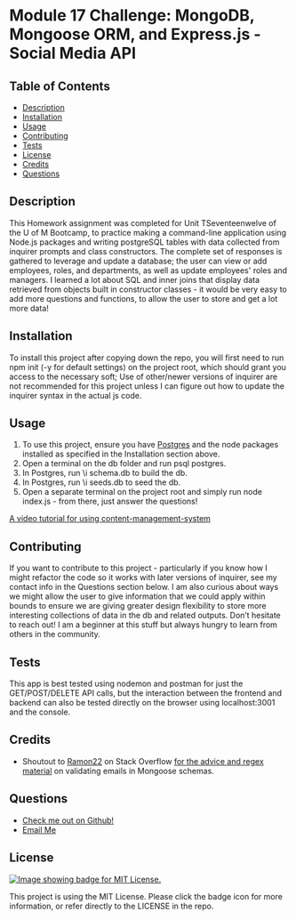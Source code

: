 # Module 17 Challenge: MongoDB, Mongoose ORM, and Express.js - Social Media API

  ## Table of Contents
  - [Description](#description)
  - [Installation](#installation)
  - [Usage](#usage)
  - [Contributing](#contributing)
  - [Tests](#tests)
  - [License](#license)
  - [Credits](#credits)
  - [Questions](#questions)

  ## Description
  This Homework assignment was completed for Unit TSeventeenwelve of the U of M Bootcamp, to practice making a command-line application using Node.js packages and writing postgreSQL tables with data collected from inquirer prompts and class constructors. The complete set of responses is gathered to leverage and update a database; the user can view or add employees, roles, and departments, as well as update employees' roles and managers. I learned a lot about SQL and inner joins that display data retrieved from objects built in constructor classes - it would be very easy to add more questions and functions, to allow the user to store and get a lot more data!

  ## Installation
  To install this project after copying down the repo, you will first need to run npm init (-y for default settings) on the project root, which should grant you access to the necessary soft; Use of other/newer versions of inquirer are not recommended for this project unless I can figure out how to update the inquirer syntax in the actual js code.

  ## Usage
  1. To use this project, ensure you have [Postgres](https://www.postgresql.org/download/) and the node packages installed as specified in the Installation section above.
  2. Open a terminal on the db folder and run psql postgres.
  3. In Postgres, run \i schema.db to build the db.
  4. In Postgres, run \i seeds.db to seed the db.
  5. Open a separate terminal on the project root and simply run node index.js - from there, just answer the questions!

  [A video tutorial for using content-management-system](https://drive.google.com/file/d/1yQuKcbh9Tuz5dCkIeQyQv9uio7ZEFu5d/view?usp=sharing)

  ## Contributing
  If you want to contribute to this project - particularly if you know how I might refactor the code so it works with later versions of inquirer, see my contact info in the Questions section below. I am also curious about ways we might allow the user to give information that we could apply within bounds to ensure we are giving greater design flexibility to store more interesting collections of data in the db and related outputs. Don’t hesitate to reach out! I am a beginner at this stuff but always hungry to learn from others in the community.

  ## Tests
  This app is best tested using nodemon and postman for just the GET/POST/DELETE API calls, but the interaction between the frontend and backend can also be tested directly on the browser using localhost:3001 and the console.
  
  ## Credits
  - Shoutout to [Ramon22](https://stackoverflow.com/users/1189620/ramon22) on Stack Overflow [for the advice and regex material](https://stackoverflow.com/questions/18022365/mongoose-validate-email-syntax) on validating emails in Mongoose schemas.

  ## Questions
  - [Check me out on Github!](https://www.github.com/floatingpoint-exaflop)
  - [Email Me](mailto:timscallon1@gmail.com?subject=Hello!)

  ## License
  [![Image showing badge for MIT License.](https://img.shields.io/badge/License-MIT_License-blue)](https://mit-license.org/)
  
  This project is using the MIT License. Please click the badge icon for more information, or refer directly to the LICENSE in the repo.

